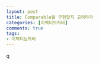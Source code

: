 ```yaml
---
layout: post
title: Comparable을 구현할지 고려하라
categories: [이펙티브자바]
comments: true 
tags:
- 이펙티브자바
---
```


q
